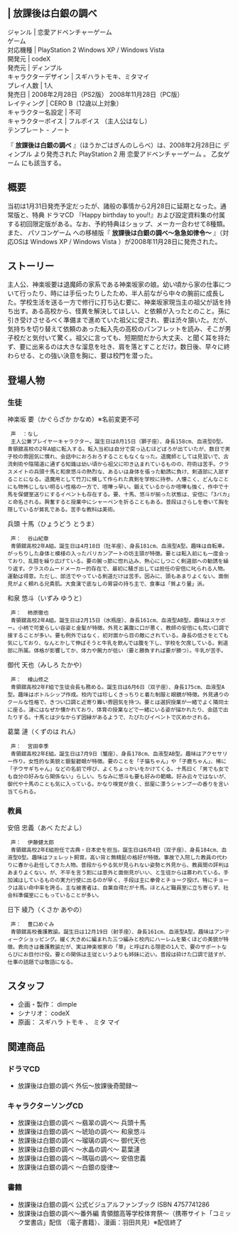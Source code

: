 |  放課後は白銀の調べ  
---  
ジャンル  |  恋愛アドベンチャーゲーム   
ゲーム  
対応機種  |  PlayStation 2  Windows XP  /  Windows Vista   
開発元  |  codeX   
発売元  |  ディンプル   
キャラクターデザイン  |  スギハラトモキ、ミタマイ   
プレイ人数  |  1人   
発売日  |  2008年2月28日（PS2版）  2008年11月28日（PC版）   
レイティング  |  CERO  B（12歳以上対象）   
キャラクター名設定  |  不可   
キャラクターボイス  |  フルボイス  （主人公はなし）   
テンプレート  \-  ノート  
  
『 **放課後は白銀の調べ** 』（ほうかごはぎんのしらべ）は、2008年2月28日に  ディンプル  より発売された  PlayStation 2  用
恋愛アドベンチャーゲーム  。  乙女ゲーム  にも該当する。

##  概要  

当初は1月31日発売予定だったが、諸般の事情から2月28日に延期となった。通常版と、特典  ドラマCD  『Happy birthday to
you!!』および設定資料集の付属する初回限定版がある。なお、予約特典はショップ、メーカー合わせて8種類。また、  パソコンゲーム  への移植版『
**放課後は白銀の調べ〜急急如律令〜** 』（対応OSは  Windows XP  /  Windows Vista
）が2008年11月28日に発売された。

##  ストーリー  

主人公、神楽坂要は退魔師の家系である神楽坂家の娘。幼い頃から家の仕事について行ったり、時には手伝ったりしたため、半人前ながら中々の腕前に成長した。学校生活を送る一方で修行に打ち込む要に、神楽坂家現当主の祖父が話を持ち出す。ある高校から、怪異を解決してほしい、と依頼が入ったとのこと。孫に引き受けさせるべく準備まで進めていた祖父に促され、要は渋々頷いた。だが、気持ちを切り替えて依頼のあった転入先の高校のパンフレットを読み、そこが男子校だと気付いて驚く。祖父に言っても、短期間だから大丈夫、と聞く耳を持たず、要に出来るのは大きな溜息を吐き、肩を落とすことだけ。数日後、早々に終わらせる、との強い決意を胸に、要は校門を潜った。

##  登場人物  

###  生徒  

神楽坂 要（かぐらざか かなめ）※名前変更不可

     声  ：なし 
     主人公兼プレイヤーキャラクター。誕生日は8月15日（獅子座）、身長158cm、血液型O型。青領舘高校の2年A組に転入する。転入当初は自分で突っ込むほどぼろが出ていたが、数日で男子校の雰囲気に慣れ、会話中におろおろすることもなくなった。退魔師としては見習いで、古流剣術や陰陽道に通ずる知識は幼い頃から祖父に叩き込まれているものの、符術は苦手。クラスメイトの兵頭十馬と和泉悠斗の熱烈な、あるいは身体を張った勧誘に負け、剣道部に入部することになる。退魔用として竹刀に模して作られた真剣を学校に持参。人懐こく、どんなことにも物怖じしない明るい性格の一方で、喧嘩っ早い。鍛えているからか喧嘩も強く、作中で十馬を保健室送りにするイベントも存在する。要、十馬、悠斗が揃った状態は、安倍に「3バカ」と命名される。興奮すると授業中にシャーペンを折ることもある。普段はさらしを巻いて胸を隠しているが貧乳である。苦手な教科は美術。 
兵頭 十馬（ひょうどう とうま）

     声：  谷山紀章 
     青領舘高校2年A組。誕生日は4月18日（牡羊座）、身長181cm、血液型A型。趣味は自転車。がっちりした身体と模様の入ったバリカンアートの坊主頭が特徴。要とは転入前にも一度会っており、乱闘を繰り広げている。要の腕っ節に惚れ込み、熱心にしつこく剣道部への勧誘を繰り返す。クラスのムードメーカー的存在で、最初に騒ぎ出しては担任の安倍に叱られる人物。運動は得意。ただし、部活でやっている剣道だけは苦手。因みに、頭もあまりよくない。面倒見がよく頼れる兄貴肌。大食漢で底なしの胃袋の持ち主で、食事は「質より量」派。 
和泉 悠斗（いずみ ゆうと）

     声：  柿原徹也 
     青領舘高校2年A組。誕生日は2月15日（水瓶座）、身長161cm、血液型AB型。趣味はスケボー。小柄で可愛らしい容姿と金髪が特徴。外見と裏腹に口が悪く、教師の安倍にも荒い口調で接することが多い。要も例外ではなく、初対面から目の敵にされている。身長の低さをとても気にしており、なんとかして伸ばそうと牛乳を飲んでは腹を下し、学校を欠席している。剣道部に所属。体格が影響してか、体力や腕力が低い（要と勝負すれば要が勝つ）。牛乳が苦手。 
御代 天也（みしろ たかや）

     声：  檜山修之 
     青領舘高校2年F組で生徒会長も務める。誕生日は6月6日（双子座）、身長175cm、血液型A型。趣味はボトルシップ作成。校内では珍しくきっちりと着た制服と眼鏡が特徴。外見通りのクールな性格で、きつい口調と近寄り難い雰囲気を持つ。要とは選択授業が一緒でよく隣同士に座る。漣にはなぜか懐かれており、体育の授業などで一緒にいる姿が描かれたり、会話で出たりする。十馬とは少なからず因縁があるようで、たびたびイベントで仄めかされる。 
葛葉 漣（くずのは れん）

     声：  宮田幸季 
     青領舘高校2年E組。誕生日は7月9日（蟹座）、身長178cm、血液型AB型。趣味はアクセサリー作り。女性的な美貌と銀髪碧眼が特徴。要のことを「子猫ちゃん」や「子鹿ちゃん」、稀に「子ウサギちゃん」などの名前で呼び、よくちょっかいをかけてくる。十馬曰く「男でも女でも自分の好みなら関係ない」らしい。ちなみに悠斗も要も好みの範疇。好み云々ではないが、御代や十馬のことも気に入っている。かなり嗅覚が良く、部屋に漂うシャンプーの香りを言い当てられる。 

###  教員  

安倍 忠義（あべ ただよし）

     声：  伊藤健太郎 
     青領舘高校2年E組担任で古典・日本史を担当。誕生日は6月4日（双子座）、身長184cm、血液型O型。趣味はフェレット飼育。高い背と無精髭の格好が特徴。事故で入院した教員の代わりに春から赴任してきた人物。普段からやる気が見られない姿勢と外見から、教員間の評判はあまりよくない。が、不平を言う割には意外と面倒見がいい、と生徒からは慕われている。手加減はしているものの実力行使に出るのが早く、手段は主に拳骨とチョーク投げ。特にチョークは高い命中率を誇る。主な被害者は、自業自得だが十馬。ほとんど職員室に立ち寄らず、社会科準備室にこもっていることが多い。 
日下 綾乃（くさか あやの）

     声：  豊口めぐみ 
     青領舘高校養護教諭。誕生日は12月19日（射手座）、身長161cm、血液型A型。趣味はアンティークショッピング。緩く大きめに編まれた三つ編みと校内にハーレムを築くほどの美貌が特徴。表向きは養護教諭だが、実は神楽坂家の「草」と呼ばれる隠密の1人で、要のサポートならびにお目付け役。要との関係は主従というよりも姉妹に近い。普段は砕けた口調で話すが、仕事の話題では敬語になる。 

##  スタッフ  

  * 企画・製作：  dimple 
  * シナリオ：  codeX 
  * 原画：  スギハラ トモキ  、  ミタ マイ 

##  関連商品  

###  ドラマCD  

  * 放課後は白銀の調べ 外伝〜放課後奇聞録〜 

###  キャラクターソングCD  

  * 放課後は白銀の調べ 〜翡翠の調べ〜 兵頭十馬 
  * 放課後は白銀の調べ 〜琥珀の調べ〜 和泉悠斗 
  * 放課後は白銀の調べ 〜瑠璃の調べ〜 御代天也 
  * 放課後は白銀の調べ 〜水晶の調べ〜 葛葉漣 
  * 放課後は白銀の調べ 〜瑪瑙の調べ〜 安倍忠義 
  * 放課後は白銀の調べ 〜白銀の旋律〜 

###  書籍  

  * 放課後は白銀の調べ 公式ビジュアルファンブック  ISBN 4757741286 
  * 放課後は白銀の調べ～番外編 青領舘高等学校体育祭～（携帯サイト「コミック堂書店」配信      （電子書籍）、漫画：羽田共見）※配信終了 

